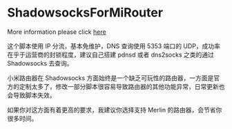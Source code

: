 # ShadowsocksForMiRouter

More information please click [here](https://terry.pub/dev-diary/digital-life/shadowsocks-for-mirouter/)

这个脚本使用 IP 分流，基本免维护，DNS 查询使用 5353 端口的 UDP，成功率在乎于运营商的封锁程度，建议自己搭建 pdnsd 或者 dns2socks 之类的通过 Shadowsocks 去查询。

小米路由器在 Shadowsocks 方面始终是一个缺乏可玩性的路由器，一方面是官方的定制太多了，修改一部分脚本很容易导致路由器的其他功能异常，日常更新也会导致脚本失效。

如果你对这方面有着更高的要求，我建议你选择支持 Merlin 的路由器，会节省你很多时间。
